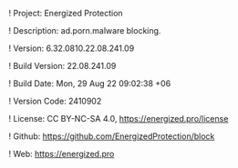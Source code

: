 ! Project: Energized Protection

! Description: ad.porn.malware blocking.

! Version: 6.32.0810.22.08.241.09

! Build Version: 22.08.241.09

! Build Date: Mon, 29 Aug 22 09:02:38 +06

! Version Code: 2410902

! License: CC BY-NC-SA 4.0, https://energized.pro/license

! Github: https://github.com/EnergizedProtection/block

! Web: https://energized.pro
